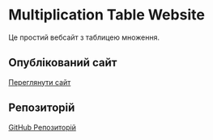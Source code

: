 # Multiplication Table Website

Це простий вебсайт з таблицею множення.

## Опублікований сайт
[Переглянути сайт](https://ваше-ім'я.github.io/назва-репозиторію/)

## Репозиторій
[GitHub Репозиторій](https://github.com/ваше-ім'я/назва-репозиторію)
